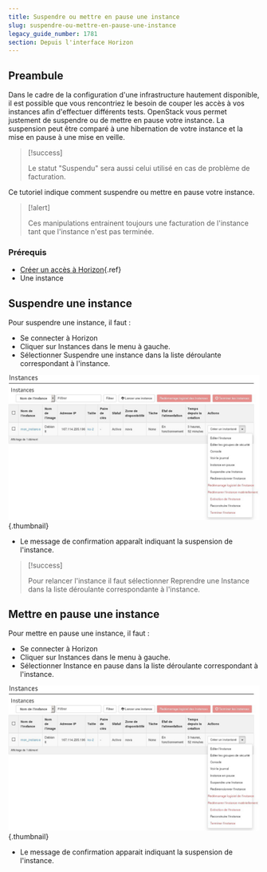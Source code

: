 ```yaml
---
title: Suspendre ou mettre en pause une instance
slug: suspendre-ou-mettre-en-pause-une-instance
legacy_guide_number: 1781
section: Depuis l'interface Horizon
---
```



## Preambule
Dans le cadre de la configuration d'une infrastructure hautement disponible, il est possible que vous rencontriez le besoin de couper les accès à vos instances afin d'effectuer différents tests. OpenStack vous permet justement de suspendre ou de mettre en pause votre instance. La suspension peut être comparé à une hibernation de votre instance et la mise en pause à une mise en veille.



> [!success]
>
> Le statut "Suspendu" sera aussi celui utilisé en cas de problème de
> facturation.
> 

Ce tutoriel indique comment suspendre ou mettre en pause votre instance.



> [!alert]
>
> Ces manipulations entrainent toujours une facturation de l'instance tant que
> l'instance n'est pas terminée.
> 


### Prérequis
- [Créer un accès à Horizon]({legacy}1773){.ref}
- Une instance


## Suspendre une instance
Pour suspendre une instance, il faut :

- Se connecter à Horizon
- Cliquer sur Instances dans le menu à gauche.
- Sélectionner Suspendre une instance dans la liste déroulante correspondant à l'instance.


![public-cloud](images/2656.png){.thumbnail}

- Le message de confirmation apparaît indiquant la suspension de l'instance.



> [!success]
>
> Pour relancer l'instance il faut sélectionner  Reprendre une Instance  dans
> la liste déroulante correspondante à l'instance.
> 


## Mettre en pause une instance
Pour mettre en pause une instance, il faut :

- Se connecter à Horizon
- Cliquer sur Instances dans le menu à gauche.
- Sélectionner Instance en pause dans la liste déroulante correspondant à l'instance.


![public-cloud](images/2656.png){.thumbnail}

- Le message de confirmation apparait indiquant la suspension de l'instance.